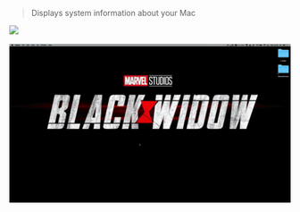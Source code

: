 > Displays system information about your Mac


[![](https://img.shields.io/badge/version-v1.9-green)](./About%20Mac.alfredworkflow)



<!-- more -->


![](./screenshot.gif)
